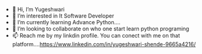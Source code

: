 - 👋 Hi, I’m Yugeshwari
- 👀 I’m interested in It Software Developer
- 🌱 I’m currently learning Advance Python....
- 💞️ I’m looking to collaborate on who one start learn python programing 
- 📫 Reach me by my linkdin profile. You can conect with me on that platform....https://www.linkedin.com/in/yugeshwari-shende-9665a4216/

<!---
yugeshwarimonali/yugeshwarimonali is a ✨ special ✨ repository because its `README.md` (this file) appears on your GitHub profile.
You can click the Preview link to take a look at your changes.
--->

